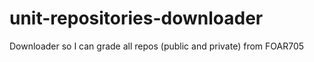 # unit-repositories-downloader
Downloader so I can grade all repos (public and private) from FOAR705
